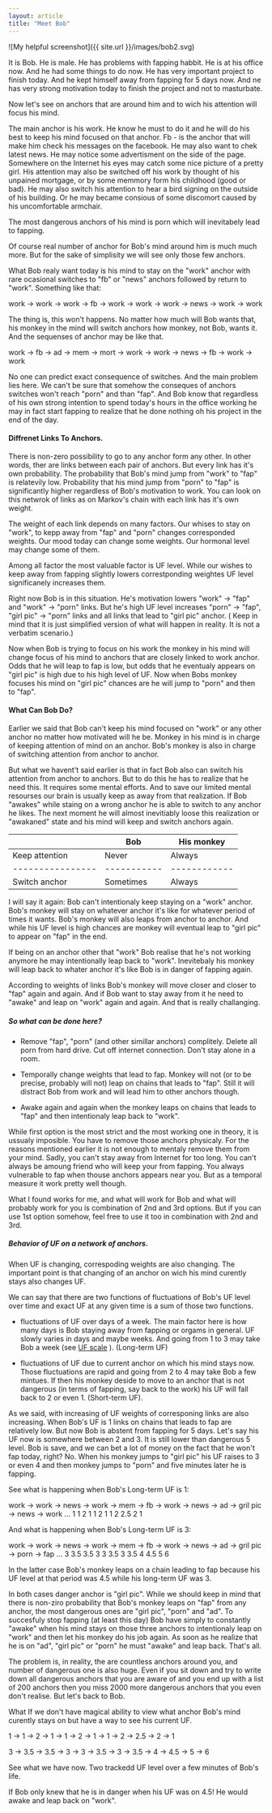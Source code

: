 ```yaml
---
layout: article
title: "Meet Bob"
---
```

![My helpful screenshot]({{ site.url }}/images/bob2.svg)

It is Bob. He is male. He has problems with fapping habbit.
He is at his office now. And he had some things to do
now. He has very important project to finish today. And he kept himself away
from fapping for 5 days now. And ne has very strong motivation today to finish
the project and not to masturbate.

Now let's see on anchors that are around him and to wich his attention will
focus his mind. 

The main anchor is his work. He know he must to do it and he will do his best to
keep his mind focused on that anchor. Fb - is the anchor that will make him
check his messages on the facebook. He may also want to chek latest news. He may
notice some advertisment on the side of the page. Somewhere on the Internet his
eyes may catch some nice picture of a pretty girl. His attention may also be
switched off his work by thought of his unpained mortgage, or by some memmory
form his childhood (good or bad). He may also switch his attention to hear a
bird signing on the outside of his building. Or he may became consious of some
discomort caused by his uncomfortable armchair.

The most dangerous anchors of his mind is porn which will inevitabely lead to
fapping.

Of course real number of anchor for Bob's mind around him is much much more. But
for the sake of simplisity we will see only those few anchors.

What Bob realy want today is his mind to stay on the "work" anchor with rare
ocasional switches to "fb" or "news" anchors followed by return to "work".
Something like that:

work -> work -> work -> fb -> work -> work -> work -> news -> work -> work

The thing is, this won't happens. No matter how much will Bob wants that, his
monkey in the mind will switch anchors how monkey, not Bob, wants it.
And the sequenses of anchor may be like that.

work -> fb -> ad -> mem -> mort -> work -> work -> news -> fb -> work -> work

No one can predict exact consequence of switches. And the main problem lies
here. We can't be sure that somehow the conseques of anchors switches won't
reach "porn" and than "fap". And Bob know that regardless of his own strong
intention to spend today's hours in the office working he may in fact start
fapping to realize that he done nothing oh his project in the end of the day.

#### Diffrenet Links To Anchors.

There is non-zero possibility to go to any anchor form any other. In other
words, ther are links between each pair of anchors. But every link has it's own
probability. The probability that Bob's mind jump from "work" to "fap" is
relatevily low. Probability that his mind jump from "porn" to "fap" is
significantly higher regardless of Bob's motivation to work. You can look on
this netwrok of links as on Markov's chain with each link has it's own weight.

The weight of each link depends on many factors. Our whises to stay on "work",
to kepp away from "fap" and "porn" changes corresponded weights. Our mood today
can change some weights. Our hormonal level may change some of them.

Among all factor the most valuable factor is UF level. While our wishes to keep
away from fapping slightly lowers correstponding weightes UF level significanely
increases them.

Right now Bob is in this situation. He's motivation lowers "work" -> "fap" and
"work" -> "porn" links. But he's high UF level increases "porn" -> "fap",
"girl pic" -> "porn" links and all links that lead to "girl pic" anchor.
( Keep in mind that it is just simplified version of what will happen in reality.
It is not a verbatim scenario.)

Now when Bob is trying to focus on his work the monkey in his mind will change
focus of his mind to anchors that are closely linked to work anchor. Odds that
he will leap to fap is low, but odds that he eventualy appears on "girl pic" is
high due to his high level of UF. Now when Bobs monkey focuses his mind on "girl
pic" chances are he will jump to "porn" and then to "fap".

#### What Can Bob Do?

Earlier we said that Bob can't keep his mind focused on "work" or any other
anchor no matter how motivated will he be. Monkey in his mind is in charge of
keeping attention of mind on an anchor. Bob's monkey is also in charge of
switching attention from anchor to anchor.

But what we havent't said earlier is that in fact Bob also can switch his attention
from anchor to anchors. But to do this he has to realize that he need this. It
requires some mental efforts. And to save our limited mental resourses our brain
is usually keep as away from that realization. If Bob "awakes" while staing on a
wrong anchor he is able to switch to any anchor he likes. The next moment he
will almost inevitiably loose this realization or "awakaned" state and his mind
will keep and switch anchors again.

|                |  Bob      | His monkey |
|----------------|-----------|------------|
| Keep attention |  Never    | Always     |
|----------------|-----------|------------|
| Switch anchor  | Sometimes | Always     |

I will say it again: Bob can't intentionaly keep staying on a "work" anchor.
Bob's monkey will stay on whatever anchor it's like for whatever period of times it
wants. Bob's monkey will also leaps from anchor to anchor. And while his UF
level is high chances are monkey will eventual leap to "girl pic" to appear on
"fap" in the end.

If being on an anchor other that "work" Bob realise that he's not working
anymore he may intentionally leap back to "work". Inevitebaly his monkey will
leap back to whater anchor it's like Bob is in danger of fapping again.

According to weights of links Bob's monkey will move closer and closer to "fap"
again and again. And if Bob want to stay away from it he need to "awake" and
leap on "work" again and again. And that is really challanging.

##### So what can be done here?

* Remove "fap", "porn" (and other simillar anchors) complitely. Delete all porn
  from hard drive. Cut off internet connection. Don't stay alone in a room.

* Temporally change weights that lead to fap. Monkey will not (or to be precise, probably
  will not) leap on chains that leads to "fap". Still it will distract Bob from
  work and will lead him to other anchors though.

* Awake again and again when the monkey leaps on chains that leads to "fap" and
  then intentionaly leap back to "work".

While first option is the most strict and the most working one in theory, it is
ussualy imposible. You have to remove those anchors physicaly. For the reasons
mentioned earlier it is not enough to mentaly remove them from your mind. Sadly,
you can't stay away from Internet for too long. You can't
always be amoung friend who will keep your from fapping.
You always vulnerable to fap when thouse anchors appears near you.
But as a temporal measure it work pretty well though. 

What I found works for me, and what will work for Bob and what will probably
work for you is combination of 2nd and 3rd options. But if you can use 1st
option somehow, feel free to use it too in combination with 2nd and 3rd.

##### Behavior of UF on a network of anchors.

When UF is changing, correspoding weights are also changing.
The important point is that changing of an anchor on wich his mind curently
stays also changes UF.

We can say that there are two functions of fluctuations of Bob's UF level over
time and exact UF at any given time is a sum of those two functions.

* fluctuations of UF over days of a week. The main factor here is how many days is
  Bob staying away from fapping or orgams in general. UF slowly varies in days
  and maybe weeks. And going from 1 to 3 may take Bob a week
  (see [UF scale](http://m0nkeymind.github.io/UF-scale/) ). (Long-term UF)

* fluctuations of UF due to current anchor on which his mind stays now. Those
  fluctuations are rapid and going from 2 to 4 may take Bob a few mintues. If
  then his monkey deside to move to an anchor that is not dangerous (in terms of
  fapping, say back to the work) his UF will fall back to 2 or even 1.
  (Short-term UF).

As we said, with increasing of UF weights of corresponing links are also
increasing. When Bob's UF is 1 links on chains that leads to fap are relatively low.
But now Bob is abstent from fapping for 5 days. Let's say his UF now is somewhere between 2
and 3. It is still lower than dangerous 5 level. Bob is save, and we can bet a
lot of money on the fact that he won't fap today, right? No. When his monkey
jumps to "girl pic" his UF raises to 3 or even 4 and then monkey jumps to "porn"
and five minutes later he is fapping.

See what is happening when Bob's Long-term UF is 1:

work -> work -> news -> work -> mem -> fb -> work -> news -> ad -> gril pic -> news -> work ...
1        1       2       1       1      2     1       1       2     2.5           2      1

And what is happening when Bob's Long-term UF is 3:

work -> work -> news -> work -> mem -> fb -> work -> news -> ad -> gril pic -> porn -> fap ...
3        3.5     3.5      3      3     3.5    3       3.5    4      4.5          5      6

In the latter case Bob's monkey leaps on a chain leading to fap because his UF
level at that period was 4.5 while his long-term UF was 3.

In both cases danger anchor is "girl pic". While we should keep in mind that
there is non-ziro probability that Bob's monkey leaps on "fap" from any anchor,
the most dangerous ones are "girl pic", "porn" and "ad". To succesfuly stop
fapping (at least this day) Bob have simply to constantly "awake" when his mind
stays on those three anchors to intentionaly leap on "work" and then let his
monkey do his job again. As soon as he realize that he is on "ad", "girl pic" or
"porn" he must "awake" and leap back. That's all.

The problem is, in reality, the are countless anchors around you, and number of
dangerous one is also huge. Even if you sit down and try to write down all
dangerous anchors that you are aware of and you end up with a list of 200
anchors then you miss 2000 more dangerous anchors that you even don't realise.
But let's back to Bob.

What If we don't have magical ability to view what anchor Bob's mind curently stays on
but have a way to see his current UF.

1 -> 1 -> 2 -> 1 -> 1 -> 2 -> 1 -> 1 -> 2 -> 2.5 -> 2 -> 1

3 -> 3.5 -> 3.5 -> 3 -> 3 -> 3.5 -> 3 -> 3.5 -> 4 -> 4.5 -> 5 -> 6

See what we have now. Two trackedd UF level over a few minutes of Bob's life.

If Bob only knew that he is in danger when his UF was on 4.5! He would awake and
leap back on "work".

